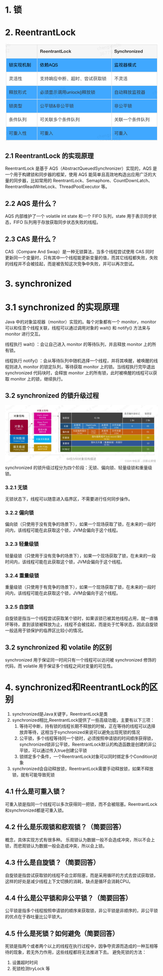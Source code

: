 # 1. 锁

# 2. ReentrantLock
![Alt text](images/imagehello.png)

## 2.1 ReentrantLock 的实现原理
ReentrantLock 是基于 AQS（AbstractQueuedSynchronizer）实现的，AQS 是一个用于构建锁和同步器的框架，使用 AQS 能简单且高效地构造出应用广泛的大量的同步器，比如常用的 ReentrantLock、Semaphore、CountDownLatch、ReentrantReadWriteLock、ThreadPoolExecutor 等。

## 2.2 AQS 是什么？
AQS 内部维护了一个 volatile int state 和一个 FIFO 队列，state 用于表示同步状态，FIFO 队列用于存放获取同步状态失败的线程。

## 2.3 CAS 是什么？
CAS（Compare And Swap）是一种无锁算法，当多个线程尝试使用 CAS 同时更新同一个变量时，只有其中一个线程能更新变量的值，而其它线程都失败，失败的线程并不会被挂起，而是被告知这次竞争中失败，并可以再次尝试。

# 3. synchronized

# 3.1 synchronized 的实现原理
Java 中的对象监视器（monitor）实现的。每个对象都有一个 monitor，monitor 可以和任意个线程关联，线程可以通过调用对象的 wait() 和 notify() 方法来与 monitor 进行交互。

线程执行 wait() ：会让自己进入 monitor 的等待队列，并且释放 monitor 上的所有锁。

线程执行 notify() ：会从等待队列中随机选择一个线程，并将其唤醒，被唤醒的线程则进入 monitor 的锁定队列，等待获取 monitor 上的锁。当线程执行完毕退出 synchronized 代码块时，会释放 monitor 上的所有锁，此时被唤醒的线程可以获取 monitor 上的锁，继续执行。

## 3.2 synchronized 的锁升级过程
![Alt text](images/image-111.png)
synchronized 的锁升级过程分为四个阶段：无锁、偏向锁、轻量级锁和重量级锁。

### 3.2.1 无锁
无锁状态下，线程可以随意进入临界区，不需要进行任何同步操作。

### 3.2.2 偏向锁
偏向锁（只使用于没有竞争的场景下），如果一个现场获取了锁，在未来的一段时间内，该线程可能在此获取这个锁，JVM会偏向于这个线程。

### 3.2.3 轻量级锁
轻量级锁（只使用于没有竞争的场景下），如果一个现场获取了锁，在未来的一段时间内，该线程可能在此获取这个锁，JVM会偏向于这个线程。

### 3.2.4 重量级锁
重量级锁（只使用于有竞争的场景下），如果一个现场获取了锁，在未来的一段时间内，该线程可能在此获取这个锁，JVM会偏向于这个线程。

### 3.2.5 自旋锁
自旋锁是指当一个线程尝试获取某个锁时，如果该锁已被其他线程占用，就一直循环等待，直到该锁被释放为止，线程不会被挂起，而是处于忙等状态，因此自旋锁一般适用于锁保护的临界区比较小的情况。

## 3.2 synchronized 和 volatile 的区别
synchronized 用于保证同一时间只有一个线程可以访问被 synchronized 修饰的代码，而 volatile 用于保证多个线程之间对变量的可见性。


# 4. synchronized和ReentrantLock的区别
1. synchronized是Java关键字，ReentrantLock是类
2. synchronized相比,ReentrantLock提供了一些高级功能，主要有以下三项：
    1. 等待可中断，持有锁的线程长期不释放的时候，正在等待的线程可以选择放弃等待，这相当于synchronized来说可以避免出现死锁的情况
    2. 公平锁，多个线程等待同一个锁时，必须按照申请锁的时间顺序获得锁，synchronized锁非公平锁，ReentrantLock默认的构造函数是创建的非公平锁，可以通过传入true创建公平锁
    3. 锁绑定多个条件，一个ReentrantLock对象可以同时绑定多个Condition对象
3. synchronized会自动释放锁，ReentrantLock需要手动释放锁，如果不释放锁，就有可能导致死锁

## 4.1 什么是可重入锁？
可重入锁是指同一个线程可以多次获得同一把锁，而不会被阻塞。ReentrantLock和synchronized都是可重入锁。

## 4.2 什么是乐观锁和悲观锁？（简要回答）
概念，具体实现方式有很多种。
乐观锁认为数据一般不会造成冲突，所以不会上锁，而悲观锁认为数据一般会造成冲突，所以会上锁。

## 4.3 什么是自旋锁？（简要回答）
自旋锁是指尝试获取锁的线程不会立即阻塞，而是采用循环的方式去尝试获取锁，这样的好处是减少线程上下文切换的消耗，缺点是循环会消耗CPU。

## 4.4 什么是公平锁和非公平锁？（简要回答）
公平锁是指多个线程按照申请锁的顺序来获取锁，非公平锁是非顺序的，非公平锁的优点在于吞吐量比公平锁大。

## 4.5 什么是死锁？如何避免（简要回答）
死锁是指两个或者两个以上的线程在执行过程中，因争夺资源而造成的一种互相等待的现象，若无外力作用，这些线程都将无法推进下去。
避免死锁的方法：
1. 设置超时时间
2. 死锁检测tryLock
等

